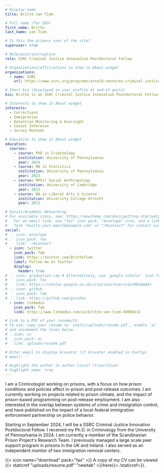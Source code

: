 ```yaml
---
# Display name
title: Britte van Tiem

# Full name (for SEO)
first_name: Britte
last_name: van Tiem

# Is this the primary user of the site?
superuser: true

# Role/position/tagline
role: SSRC Criminal Justice Innovation Postdoctoral Fellow

# Organizations/Affiliations to show in About widget
organizations:
  - name: SSRC 
    url: https://www.ssrc.org/programs/arnold-ventures-criminal-justice-innovation-fellowships/fellows/

# Short bio (displayed in user profile at end of posts)
bio: Britte is an SSRC Criminal Justice Innovation Postdoctoral Fellow. 

# Interests to show in About widget
interests:
  - Corrections 
  - Immigration 
  - Detention Monitoring & Oversight
  - Causal Inference
  - Survey Methods

# Education to show in About widget
education:
  courses:
    - course: PhD in Criminology
      institution: University of Pennsylvania
      year: 2024 
    - course: MA in Statistics
      institution: University of Pennsylvania
      year: 2023
    - course: MPhil Social Anthropology
      institution: University of Cambridge 
      year: 2013
    - course: BA in Liberal Arts & Science 
      institution: University College Utrecht 
      year: 2011

# Social/Academic Networking
# For available icons, see: https://wowchemy.com/docs/getting-started/page-builder/#icons
#   For an email link, use "fas" icon pack, "envelope" icon, and a link in the
#   form "mailto:your-email@example.com" or "/#contact" for contact widget.
social:
#  - icon: envelope
#    icon_pack: fas
#    link: '/#contact'
  - icon: twitter
    icon_pack: fab
    link: https://twitter.com/BritteTiem
    label: Follow me on Twitter
    display:
      header: true
#  - icon: graduation-cap # Alternatively, use `google-scholar` icon from `ai` icon pack
#    icon_pack: fas
#    link: https://scholar.google.co.uk/citations?user=sIwtMXoAAAAJ
#  - icon: github
#    icon_pack: fab
#    link: https://github.com/gcushen
  - icon: linkedin
    icon_pack: fab
    link: https://www.linkedin.com/in/britte-van-tiem-59098432

# Link to a PDF of your resume/CV.
# To use: copy your resume to `static/uploads/resume.pdf`, enable `ai` icons in `params.yaml`,
# and uncomment the lines below.
# - icon: cv
#   icon_pack: ai
#   link: uploads/resume.pdf

# Enter email to display Gravatar (if Gravatar enabled in Config)
# email: ''

# Highlight the author in author lists? (true/false)
# highlight_name: true
---
```


I am a Criminologist working on prisons, with a focus on how prison conditions and policies affect in-prison and post-release outcomes. I am currently working on projects related to prison climate, and the impact of prison-based programming on post-release employment. I am also interested in the overlap between systems of crime and immigration control, and have published on the impact of a local-federal immigration enforcement partnership on police behavior. 

Starting in September 2024, I will be a SSRC Criminal Justice Innovation Postdoctoral Fellow. I received my Ph.D. in Criminology from the University of Pennsylvania in 2024. I am currently a member of the Scandinavian Prison Project's Research Team. I previously managed a large scale peer support program in prisons in the UK and Ireland. I also served as an independent monitor of two immigration removal centers. 

{{< icon name="download" pack="fas" >}} A copy of my CV can be viewed {{< staticref "uploads/resume.pdf" "newtab" >}}here{{< /staticref>}}.

